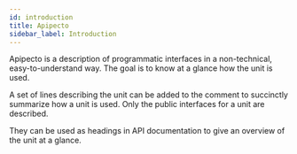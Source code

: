 ```yaml
---
id: introduction
title: Apipecto
sidebar_label: Introduction
---
```


Apipecto is a description of programmatic interfaces in a non-technical, easy-to-understand way. The goal is to know at a glance how the unit is used.

A set of lines describing the unit can be added to the comment to succinctly summarize how a unit is used. Only the public interfaces for a unit are described.

They can be used as headings in API documentation to give an overview of the unit at a glance.